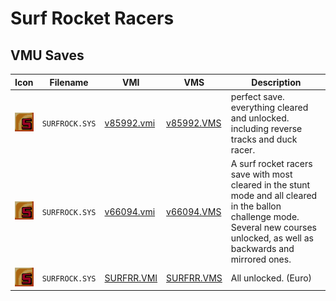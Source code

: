 # Surf Rocket Racers

## VMU Saves

| Icon | Filename | VMI | VMS | Description |
|------|----------|-----|-----|-------------|
| ![Surf Rocket Racers](../icons/SURFROCK.SYS.GIF) | `SURFROCK.SYS` | [v85992.vmi](v85992.vmi) | [v85992.VMS](v85992.VMS) | perfect save. everything cleared and unlocked. including reverse tracks and duck racer.  |
| ![Surf Rocket Racers](../icons/SURFROCK.SYS.GIF) | `SURFROCK.SYS` | [v66094.vmi](v66094.vmi) | [v66094.VMS](v66094.VMS) | A surf rocket racers save with most cleared in the stunt mode and all cleared in the ballon challenge mode. Several new courses unlocked, as well as backwards and mirrored ones.  |
| ![Surf Rocket Racers](../icons/SURFROCK.SYS.GIF) | `SURFROCK.SYS` | [SURFRR.VMI](SURFRR.VMI) | [SURFRR.VMS](SURFRR.VMS) | All unlocked. (Euro) |
